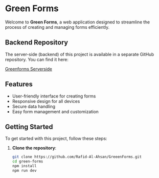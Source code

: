 # Green Forms

Welcome to **Green Forms**, a web application designed to streamline the process of creating and managing forms efficiently.

## Backend Repository

The server-side (backend) of this project is available in a separate GitHub repository. You can find it here:

[Greenforms Serverside](https://github.com/Rafid-Al-Ahsan/Greenforms-serverside)

## Features

- User-friendly interface for creating forms
- Responsive design for all devices
- Secure data handling
- Easy form management and customization

## Getting Started

To get started with this project, follow these steps:

1. **Clone the repository**:

   ```bash
   git clone https://github.com/Rafid-Al-Ahsan/GreeenForms.git
   cd green-forms
   npm install
   npm run dev
